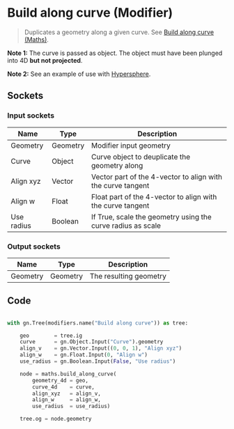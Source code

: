 # Build along curve (Modifier)

> Duplicates a geometry along a given curve. See [Build along curve (Maths)](build_along_curve.md).

**Note 1:** The curve is passed as object. The object must have been plunged into 4D **but not projected**.

**Note 2:** See an example of use with [Hypersphere](mod_hypersphere.md).

## Sockets

### Input sockets

| Name        | Type        | Description                                                           |
| ----------- | ----------- | --------------------------------------------------------------------- |
| Geometry    | Geometry    | Modifier input geometry                                               |
| Curve       | Object      | Curve object to deuplicate the geometry along                         |
| Align xyz   | Vector      | Vector part of the 4-vector to align with the curve tangent           |
| Align w     | Float       | Float part of the 4-vector to align with the curve tangent            |
| Use radius  | Boolean     | If True, scale the geometry using the curve radius as scale           |

### Output sockets

| Name        | Type        | Description                                                           |
| ----------- | ----------- | --------------------------------------------------------------------- |
| Geometry    | Geometry    | The resulting geometry                                                |

## Code

``` python

with gn.Tree(modifiers.name("Build along curve")) as tree:

    geo        = tree.ig
    curve      = gn.Object.Input("Curve").geometry
    align_v    = gn.Vector.Input((0, 0, 1), "Align xyz")
    align_w    = gn.Float.Input(0, "Align w")
    use_radius = gn.Boolean.Input(False, "Use radius")

    node = maths.build_along_curve(
        geometry_4d = geo,
        curve_4d    = curve,
        align_xyz   = align_v,
        align_w     = align_w,
        use_radius  = use_radius)

    tree.og = node.geometry

```




